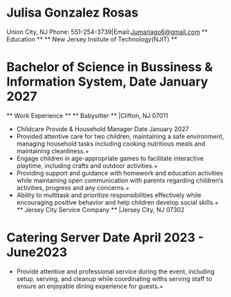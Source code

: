 # Julisa Gonzalez Rosas
Union City, NJ
Phone: 551-254-3739|Email:Jumariago6@gmail.com
** Education **
** New Jersey Insitute of Technology(NJIT) **
# Bachelor of Science in Bussiness & Information System,  Date January 2027
** Work Experience **
** Babysitter ** |Clifton, NJ 07011
+ Childcare Provide & Household Manager    Date January 2027
+ Provided attentive care for two children, maintaining a safe environment, managing household tasks including cooking nutritious meals and maintaining cleanliness.+
+ Engage children in age-appropriate games to facilitate interactive playtime, including crafts and outdoor activities.+
+ Providing support and guidance with homework and education activities while maintaining open communication with parents regarding children’s activities, progress and any concerns.+
+ Ability to multitask and prioritize responsibilities effectively while encouraging positive behavior and help children develop social skills.+
** Jersey City Service Company ** |Jersey City, NJ 07302
# Catering Server 			Date April 2023 - June2023
+ Provide attentive and professional service during the event, including setup, serving, and cleanup while coordinating withs serving staff to ensure an enjoyable dining experience for guests.+
 


